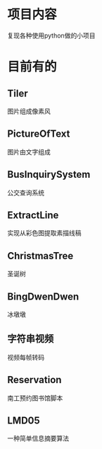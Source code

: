 # 项目内容
复现各种使用python做的小项目

# 目前有的
## Tiler
图片组成像素风

## PictureOfText
图片由文字组成

## BusInquirySystem
公交查询系统

## ExtractLine
实现从彩色图提取素描线稿

## ChristmasTree
圣诞树

## BingDwenDwen
冰墩墩

## 字符串视频
视频每帧转码

## Reservation
南工预约图书馆脚本

## LMD05
一种简单信息摘要算法
